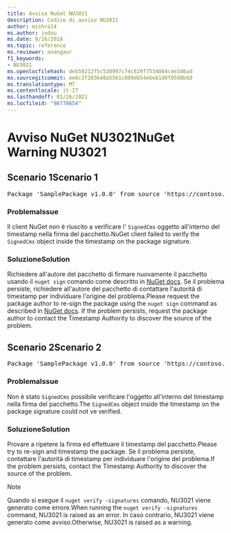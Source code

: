 ```yaml
---
title: Avviso NuGet NU3021
description: Codice di avviso NU3021
author: mishra14
ms.author: jodou
ms.date: 8/16/2018
ms.topic: reference
ms.reviewer: anangaur
f1_keywords:
- NU3021
ms.openlocfilehash: deb59212f5c530997c74c620f7534864c4e346ad
ms.sourcegitcommit: ee6c3f203648a5561c809db54ebeb1d0f0598b68
ms.translationtype: MT
ms.contentlocale: it-IT
ms.lasthandoff: 01/26/2021
ms.locfileid: "98778654"
---
```

# <a name="nuget-warning-nu3021"></a><span data-ttu-id="33989-103">Avviso NuGet NU3021</span><span class="sxs-lookup"><span data-stu-id="33989-103">NuGet Warning NU3021</span></span>

## <a name="scenario-1"></a><span data-ttu-id="33989-104">Scenario 1</span><span class="sxs-lookup"><span data-stu-id="33989-104">Scenario 1</span></span>

<pre>Package 'SamplePackage v1.0.0' from source 'https://contoso.com/index.json': The primary signature's timestamp signature validation failed.</pre>

### <a name="issue"></a><span data-ttu-id="33989-105">Problema</span><span class="sxs-lookup"><span data-stu-id="33989-105">Issue</span></span>

<span data-ttu-id="33989-106">Il client NuGet non è riuscito a verificare l' `SignedCms` oggetto all'interno del timestamp nella firma del pacchetto.</span><span class="sxs-lookup"><span data-stu-id="33989-106">NuGet client failed to verify the `SignedCms` object inside the timestamp on the package signature.</span></span>


### <a name="solution"></a><span data-ttu-id="33989-107">Soluzione</span><span class="sxs-lookup"><span data-stu-id="33989-107">Solution</span></span>

<span data-ttu-id="33989-108">Richiedere all'autore del pacchetto di firmare nuovamente il pacchetto usando il `nuget sign` comando come descritto in [NuGet docs](../../create-packages/sign-a-package.md). Se il problema persiste, richiedere all'autore del pacchetto di contattare l'autorità di timestamp per individuare l'origine del problema.</span><span class="sxs-lookup"><span data-stu-id="33989-108">Please request the package author to re-sign the package using the `nuget sign` command as described in [NuGet docs](../../create-packages/sign-a-package.md). If the problem persists, request the package author to contact the Timestamp Authority to discover the source of the problem.</span></span>



## <a name="scenario-2"></a><span data-ttu-id="33989-109">Scenario 2</span><span class="sxs-lookup"><span data-stu-id="33989-109">Scenario 2</span></span>

<pre>Package 'SamplePackage v1.0.0' from source 'https://contoso.com/index.json': The timestamp signature validation failed.</pre>

### <a name="issue"></a><span data-ttu-id="33989-110">Problema</span><span class="sxs-lookup"><span data-stu-id="33989-110">Issue</span></span>

<span data-ttu-id="33989-111">Non è stato `SignedCms` possibile verificare l'oggetto all'interno del timestamp nella firma del pacchetto.</span><span class="sxs-lookup"><span data-stu-id="33989-111">The `SignedCms` object inside the timestamp on the package signature could not ve verified.</span></span>


### <a name="solution"></a><span data-ttu-id="33989-112">Soluzione</span><span class="sxs-lookup"><span data-stu-id="33989-112">Solution</span></span>

<span data-ttu-id="33989-113">Provare a ripetere la firma ed effettuare il timestamp del pacchetto.</span><span class="sxs-lookup"><span data-stu-id="33989-113">Please try to re-sign and timestamp the package.</span></span> <span data-ttu-id="33989-114">Se il problema persiste, contattare l'autorità di timestamp per individuare l'origine del problema.</span><span class="sxs-lookup"><span data-stu-id="33989-114">If the problem persists, contact the Timestamp Authority to discover the source of the problem.</span></span>


> [!Note]
> <span data-ttu-id="33989-115">Quando si esegue il `nuget verify -signatures` comando, NU3021 viene generato come errore.</span><span class="sxs-lookup"><span data-stu-id="33989-115">When running the `nuget verify -signatures` command, NU3021 is raised as an error.</span></span> <span data-ttu-id="33989-116">In caso contrario, NU3021 viene generato come avviso.</span><span class="sxs-lookup"><span data-stu-id="33989-116">Otherwise, NU3021 is raised as a warning.</span></span>
